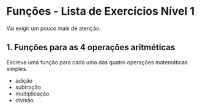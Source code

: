 # Funções - Lista de Exercícios Nível 1

Vai exigir um pouco mais de atenção.

## 1. Funções para as 4 operações aritméticas 

Escreva uma função para cada uma das quatro operações matemáticas simples.

- adição
- subtração
- multiplicação
- divisão



